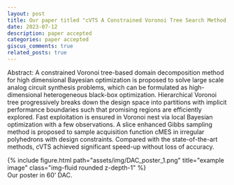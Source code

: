 ```yaml
---
layout: post
title: Our paper titled "cVTS A Constrained Voronoi Tree Search Method for High Dimensional Analog Circuit Synthesis" is accepted with 2023 60th DAC!
date: 2023-07-12
description: paper accepted
categories: paper accepted
giscus_comments: true
related_posts: true
---
```

Abstract: A constrained Voronoi tree-based domain decomposition method for high dimensional Bayesian optimization is proposed to solve large scale analog circuit synthesis problems, which can be formulated as high-dimensional heterogeneous black-box optimization. Hierarchical Voronoi tree progressively breaks down the design space into partitions with implicit performance boundaries such that promising regions are efficiently explored. Fast exploitation is ensured in Voronoi nest via local Bayesian optimization with a few observations. A slice enhanced Gibbs sampling method is proposed to sample acquisition function cMES in irregular polyhedrons with design constraints. Compared with the state-of-the-art methods, cVTS achieved significant speed-up without loss of accuracy. 

<div class="row">
    <div class="col-sm mt-3 mt-md-0">
        {% include figure.html path="assets/img/DAC_poster_1.png" title="example image" class="img-fluid rounded z-depth-1" %}
    </div>
</div>
<div class="caption">
    Our poster in 60' DAC.
</div>

